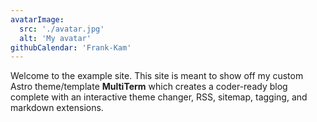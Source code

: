 ```yaml
---
avatarImage:
  src: './avatar.jpg'
  alt: 'My avatar'
githubCalendar: 'Frank-Kam'
---
```


Welcome to the example site. This site is meant to show off my custom Astro theme/template **MultiTerm** which creates a coder-ready blog complete with an interactive theme changer, RSS, sitemap, tagging, and markdown extensions.
